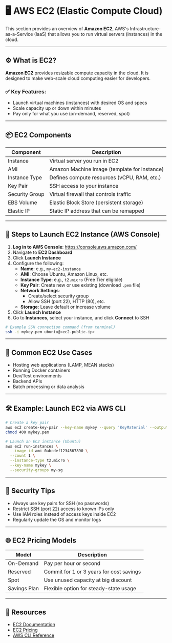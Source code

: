 
# 🖥️ AWS EC2 (Elastic Compute Cloud)

This section provides an overview of **Amazon EC2**, AWS's Infrastructure-as-a-Service (IaaS) that allows you to run virtual servers (instances) in the cloud.

---

## ⚙️ What is EC2?

**Amazon EC2** provides resizable compute capacity in the cloud. It is designed to make web-scale cloud computing easier for developers.

### ✅ Key Features:
- Launch virtual machines (instances) with desired OS and specs
- Scale capacity up or down within minutes
- Pay only for what you use (on-demand, reserved, spot)

---

## 📦 EC2 Components

| Component       | Description                                      |
|------------------|--------------------------------------------------|
| Instance         | Virtual server you run in EC2                    |
| AMI              | Amazon Machine Image (template for instance)     |
| Instance Type    | Defines compute resources (vCPU, RAM, etc.)      |
| Key Pair         | SSH access to your instance                      |
| Security Group   | Virtual firewall that controls traffic           |
| EBS Volume       | Elastic Block Store (persistent storage)         |
| Elastic IP       | Static IP address that can be remapped           |

---

## 🚀 Steps to Launch EC2 Instance (AWS Console)

1. **Log in to AWS Console**: https://console.aws.amazon.com/
2. Navigate to **EC2 Dashboard**
3. Click **Launch Instance**
4. Configure the following:
   - **Name**: e.g., `my-ec2-instance`
   - **AMI**: Choose Ubuntu, Amazon Linux, etc.
   - **Instance Type**: e.g., `t2.micro` (Free Tier eligible)
   - **Key Pair**: Create new or use existing (download `.pem` file)
   - **Network Settings**:
     - Create/select security group
     - Allow SSH (port 22), HTTP (80), etc.
   - **Storage**: Leave default or increase volume
5. Click **Launch Instance**
6. Go to **Instances**, select your instance, and click **Connect** to SSH

```bash
# Example SSH connection command (from terminal)
ssh -i mykey.pem ubuntu@<ec2-public-ip>
```

---

## 🧠 Common EC2 Use Cases

- Hosting web applications (LAMP, MEAN stacks)
- Running Docker containers
- Dev/Test environments
- Backend APIs
- Batch processing or data analysis

---

## 🛠 Example: Launch EC2 via AWS CLI

```bash
# Create a key pair
aws ec2 create-key-pair --key-name mykey --query 'KeyMaterial' --output text > mykey.pem
chmod 400 mykey.pem

# Launch an EC2 instance (Ubuntu)
aws ec2 run-instances \
  --image-id ami-0abcdef1234567890 \
  --count 1 \
  --instance-type t2.micro \
  --key-name mykey \
  --security-groups my-sg
```

---

## 🔐 Security Tips

- Always use key pairs for SSH (no passwords)
- Restrict SSH (port 22) access to known IPs only
- Use IAM roles instead of access keys inside EC2
- Regularly update the OS and monitor logs

---

## 🌐 EC2 Pricing Models

| Model       | Description                                |
|-------------|--------------------------------------------|
| On-Demand   | Pay per hour or second                     |
| Reserved    | Commit for 1 or 3 years for cost savings   |
| Spot        | Use unused capacity at big discount        |
| Savings Plan| Flexible option for steady-state usage     |

---

## 📎 Resources

- [EC2 Documentation](https://docs.aws.amazon.com/ec2/)
- [EC2 Pricing](https://aws.amazon.com/ec2/pricing/)
- [AWS CLI Reference](https://docs.aws.amazon.com/cli/latest/reference/ec2/)
